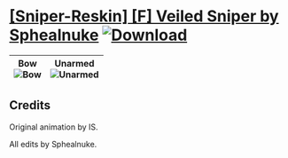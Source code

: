 # [\[Sniper-Reskin\] \[F\] Veiled Sniper by Sphealnuke](https://github.com/Klokinator/FE-Repo/tree/main/Battle%20Animations/Infantry%20-%20(Bow)%20Snipers%20and%20Ballistae/%5BSniper-Reskin%5D%20%5BF%5D%20Veiled%20Sniper%20by%20Sphealnuke) [![Download](https://img.shields.io/badge/Download--red?style=social&logo=github)](https://minhaskamal.github.io/DownGit/#/home?url=https://github.com/Klokinator/FE-Repo/tree/main/Battle%20Animations/Infantry%20-%20(Bow)%20Snipers%20and%20Ballistae/%5BSniper-Reskin%5D%20%5BF%5D%20Veiled%20Sniper%20by%20Sphealnuke)

| <b>Bow</b><br/><img alt="Bow" src="https://raw.githubusercontent.com/Klokinator/FE-Repo/main/Battle%20Animations/Infantry%20-%20(Bow)%20Snipers%20and%20Ballistae/%5BSniper-Reskin%5D%20%5BF%5D%20Veiled%20Sniper%20by%20Sphealnuke/5.%20Bow/Bow.gif"/> | <b>Unarmed</b><br/><img alt="Unarmed" src="https://raw.githubusercontent.com/Klokinator/FE-Repo/main/Battle%20Animations/Infantry%20-%20(Bow)%20Snipers%20and%20Ballistae/%5BSniper-Reskin%5D%20%5BF%5D%20Veiled%20Sniper%20by%20Sphealnuke/8.%20Unarmed/Unarmed.gif"/> |
| :---: | :---: |

## Credits

Original animation by IS.

All edits by Sphealnuke.

